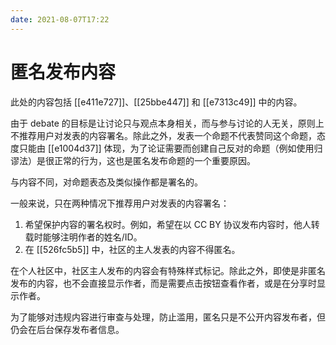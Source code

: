 ```yaml
---
date: 2021-08-07T17:22
---
```


# 匿名发布内容

此处的内容包括 [[e411e727]]、[[25bbe447]] 和 [[e7313c49]] 中的内容。

由于 debate 的目标是让讨论只与观点本身相关，而与参与讨论的人无关，原则上不推荐用户对发表的内容署名。除此之外，发表一个命题不代表赞同这个命题，态度只能由 [[e1004d37]] 体现，为了论证需要而创建自己反对的命题（例如使用归谬法）是很正常的行为，这也是匿名发布命题的一个重要原因。

与内容不同，对命题表态及类似操作都是署名的。

一般来说，只在两种情况下推荐用户对发表的内容署名：

1.  希望保护内容的署名权时。例如，希望在以 CC BY 协议发布内容时，他人转载时能够注明作者的姓名/ID。
2.  在 [[526fc5b5]] 中，社区的主人发表的内容不得匿名。

在个人社区中，社区主人发布的内容会有特殊样式标记。除此之外，即使是非匿名发布的内容，也不会直接显示作者，而是需要点击按钮查看作者，或是在分享时显示作者。

为了能够对违规内容进行审查与处理，防止滥用，匿名只是不公开内容发布者，但仍会在后台保存发布者信息。
